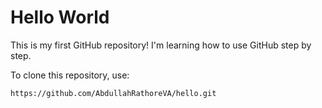 # Hello World

This is my first GitHub repository! I'm learning how to use GitHub step by step.

To clone this repository, use:

```
https://github.com/AbdullahRathoreVA/hello.git
```
